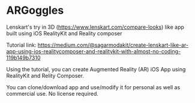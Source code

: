 # ARGoggles
Lenskart's try in 3D (https://www.lenskart.com/compare-looks) like app built using iOS RealityKit and Reality composer

Tutorial link:
https://medium.com/@sagarmodakit/create-lenskart-like-ar-app-using-ios-realitycomposer-and-realitykit-with-almost-no-coding-119b149b7310

Using the tutorial, you can create Augmented Reality (AR) iOS App using RealityKit and Relity Composer.

You can clone/download app and use/modify it for personal as well as commercial use. No license required. 
